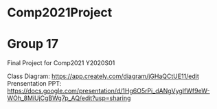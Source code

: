 # Comp2021Project
# Group 17

Final Project for Comp2021 Y2020S01

Class Diagram: https://app.creately.com/diagram/jGHaQCtUE11/edit
Prensentation PPT: https://docs.google.com/presentation/d/1Hg6O5rPi_dANgVygIfWf9eW-WOh_8MiUjCgBWg7p_AQ/edit?usp=sharing

